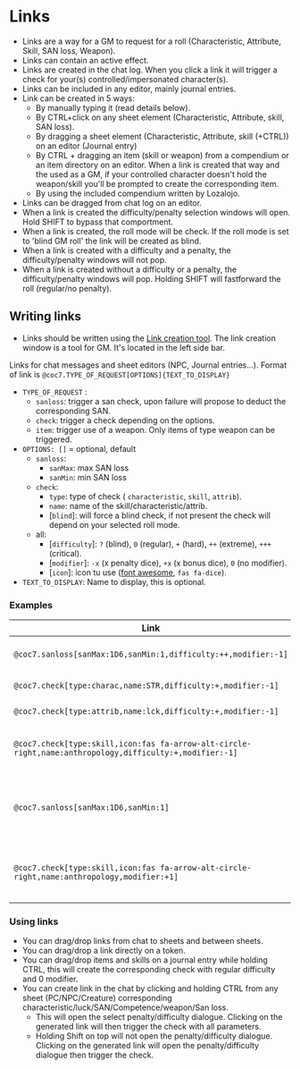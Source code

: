 <!--- This file is auto generated from module/manual/en/links.md -->
# Links

- Links are a way for a GM to request for a roll (Characteristic, Attribute, Skill, SAN loss, Weapon).
- Links can contain an active effect.
- Links are created in the chat log. When you click a link it will trigger a check for your(s) controlled/impersonated character(s).
- Links can be included in any editor, mainly journal entries.
- Link can be created in 5 ways:
  - By manually typing it (read details below).
  - By CTRL+click on any sheet element (Characteristic, Attribute, skill, SAN loss).
  - By dragging a sheet element (Characteristic, Attribute, skill (+CTRL)) on an editor (Journal entry)
  - By CTRL + dragging an item (skill or weapon) from a compendium or an item directory on an editor. When a link is created that way and the used as a GM, if your controlled character doesn't hold the weapon/skill you'll be prompted to create the corresponding item.
  - By using the included compendium written by Lozalojo.
- Links can be dragged from chat log on an editor.
- When a link is created the difficulty/penalty selection windows will open. Hold SHIFT to bypass that comportment.
- When a link is created, the roll mode will be check. If the roll mode is set to 'blind GM roll' the link will be created as blind.
- When a link is created with a difficulty and a penalty, the difficulty/penalty windows will not pop.
- When a link is created without a difficulty or a penalty, the difficulty/penalty windows will pop. Holding SHIFT will fastforward the roll (regular/no penalty).

## Writing links

- Links should be written using the [Link creation tool](link_creation_window.md). The link creation window is a tool for GM. It's located in the left side bar.

Links for chat messages and sheet editors (NPC, Journal entries...).
Format of link is `@coc7.TYPE_OF_REQUEST[OPTIONS]{TEXT_TO_DISPLAY}`

- `TYPE_OF_REQUEST` :
  - `sanloss`: trigger a san check, upon failure will propose to deduct the corresponding SAN.
  - `check`: trigger a check depending on the options.
  - `item`: trigger use of a weapon. Only items of type weapon can be triggered.
- `OPTIONS: []` = optional, default
  - `sanloss`:
    - `sanMax`: max SAN loss
    - `sanMin`: min SAN loss
  - `check`:
    - `type`: type of check ( `characteristic`, `skill`, `attrib`).
    - `name`: name of the skill/characteristic/attrib.
    - [`blind`]: will force a blind check, if not present the check will depend on your selected roll mode.
  - all:
    - [`difficulty`]: `?` (blind), `0` (regular), `+` (hard), `++` (extreme), `+++` (critical).
    - [`modifier`]: `-x` (x penalty dice), `+x` (x bonus dice), `0` (no modifier).
    - [`icon`]: icon tu use ([font awesome](https://fontawesome.com/icons), `fas fa-dice`).
- `TEXT_TO_DISPLAY`: Name to display, this is optional.

### Examples

| Link                                                                                                    | Result                                                             |
| ------------------------------------------------------------------------------------------------------- | ------------------------------------------------------------------ |
| `@coc7.sanloss[sanMax:1D6,sanMin:1,difficulty:++,modifier:-1]`                                          | {Hard San Loss (-1) 1/1D6}                                         |
| `@coc7.check[type:charac,name:STR,difficulty:+,modifier:-1]`                                            | {Hard STR check(-1)}                                               |
| `@coc7.check[type:attrib,name:lck,difficulty:+,modifier:-1]`                                            | {Hard luck check(-1)}                                              |
| `@coc7.check[type:skill,icon:fas fa-arrow-alt-circle-right,name:anthropology,difficulty:+,modifier:-1]` | {Hard Anthropology check(-1)} (with icon)                          |
| `@coc7.sanloss[sanMax:1D6,sanMin:1]`                                                                    | {San Loss (-1) 1/1D6} (without name, difficulty nor modifier)      |
| `@coc7.check[type:skill,icon:fas fa-arrow-alt-circle-right,name:anthropology,modifier:+1]`              | {Anthropology check (+1)} (with icon, without name nor difficulty) |

### Using links

- You can drag/drop links from chat to sheets and between sheets.
- You can drag/drop a link directly on a token.
- You can drag/drop items and skills on a journal entry while holding CTRL, this will create the corresponding check with regular difficulty and 0 modifier.
- You can create link in the chat by clicking and holding CTRL from any sheet (PC/NPC/Creature) corresponding characteristic/luck/SAN/Competence/weapon/San loss.
  - This will open the select penalty/difficulty dialogue. Clicking on the generated link will then trigger the check with all parameters.
  - Holding Shift on top will not open the penalty/difficulty dialogue. Clicking on the generated link will open the penalty/difficulty dialogue then trigger the check.
